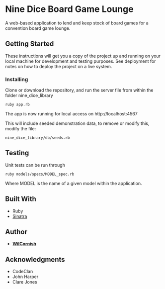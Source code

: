 # Nine Dice Board Game Lounge
A web-based application to lend and keep stock of board games for a convention board game lounge. 

## Getting Started

These instructions will get you a copy of the project up and running on your local machine for development and testing purposes. See deployment for notes on how to deploy the project on a live system.

### Installing


Clone or download the repository, and run the server file from within the folder nine_dice_library

```
ruby app.rb
```
The app is now running for local access on http://localhost:4567

This will include seeded demonstration data, to remove or modify this, modify the file: 
```
nine_dice_library/db/seeds.rb
```

## Testing

Unit tests can be run through

```
ruby models/specs/MODEL_spec.rb 
```

Where MODEL is the name of a given model within the application. 


## Built With

* Ruby
* [Sinatra](http://sinatrarb.com)

## Author

* **[WilCornish](https://github.com/WilCornish)**


## Acknowledgments

* CodeClan
* John Harper
* Clare Jones
